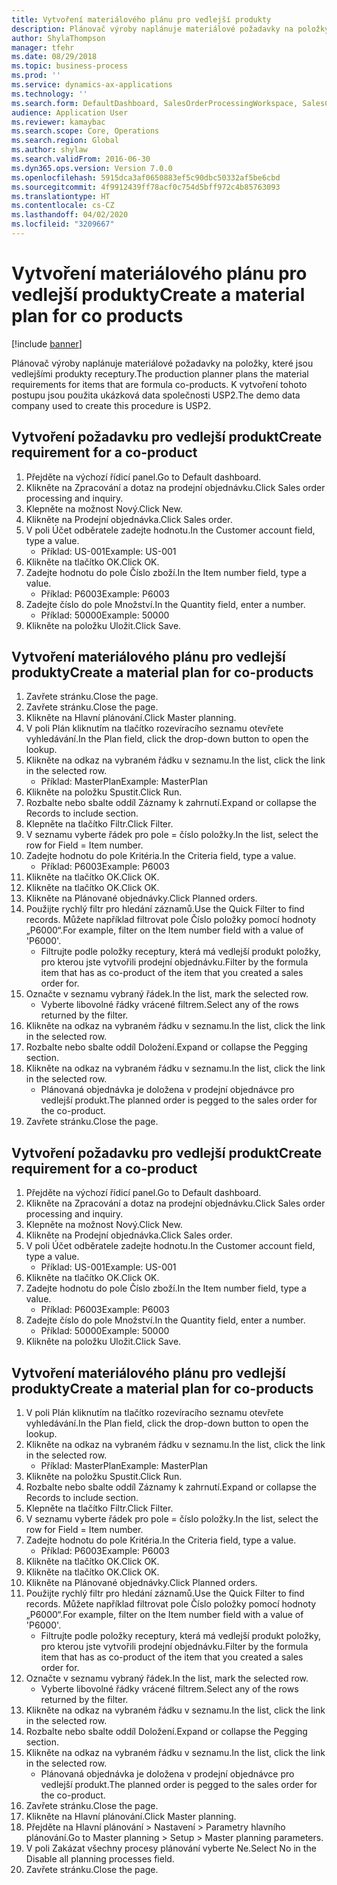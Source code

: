 ```yaml
---
title: Vytvoření materiálového plánu pro vedlejší produkty
description: Plánovač výroby naplánuje materiálové požadavky na položky, které jsou vedlejšími produkty receptury.
author: ShylaThompson
manager: tfehr
ms.date: 08/29/2018
ms.topic: business-process
ms.prod: ''
ms.service: dynamics-ax-applications
ms.technology: ''
ms.search.form: DefaultDashboard, SalesOrderProcessingWorkspace, SalesCreateOrder, SalesTable, ReqCreatePlanWorkspace, ReqTransPlanCard, SysQueryForm, ReqTransPo
audience: Application User
ms.reviewer: kamaybac
ms.search.scope: Core, Operations
ms.search.region: Global
ms.author: shylaw
ms.search.validFrom: 2016-06-30
ms.dyn365.ops.version: Version 7.0.0
ms.openlocfilehash: 5915dca3af0650883ef5c90dbc50332af5be6cbd
ms.sourcegitcommit: 4f9912439ff78acf0c754d5bff972c4b85763093
ms.translationtype: HT
ms.contentlocale: cs-CZ
ms.lasthandoff: 04/02/2020
ms.locfileid: "3209667"
---
```

# <a name="create-a-material-plan-for-co-products"></a><span data-ttu-id="35632-103">Vytvoření materiálového plánu pro vedlejší produkty</span><span class="sxs-lookup"><span data-stu-id="35632-103">Create a material plan for co products</span></span>

[!include [banner](../../includes/banner.md)]

<span data-ttu-id="35632-104">Plánovač výroby naplánuje materiálové požadavky na položky, které jsou vedlejšími produkty receptury.</span><span class="sxs-lookup"><span data-stu-id="35632-104">The production planner plans the material requirements for items that are formula co-products.</span></span> <span data-ttu-id="35632-105">K vytvoření tohoto postupu jsou použita ukázková data společnosti USP2.</span><span class="sxs-lookup"><span data-stu-id="35632-105">The demo data company used to create this procedure is USP2.</span></span>


## <a name="create-requirement-for-a-co-product"></a><span data-ttu-id="35632-106">Vytvoření požadavku pro vedlejší produkt</span><span class="sxs-lookup"><span data-stu-id="35632-106">Create requirement for a co-product</span></span>
1. <span data-ttu-id="35632-107">Přejděte na výchozí řídicí panel.</span><span class="sxs-lookup"><span data-stu-id="35632-107">Go to Default dashboard.</span></span>
2. <span data-ttu-id="35632-108">Klikněte na Zpracování a dotaz na prodejní objednávku.</span><span class="sxs-lookup"><span data-stu-id="35632-108">Click Sales order processing and inquiry.</span></span>
3. <span data-ttu-id="35632-109">Klepněte na možnost Nový.</span><span class="sxs-lookup"><span data-stu-id="35632-109">Click New.</span></span>
4. <span data-ttu-id="35632-110">Klikněte na Prodejní objednávka.</span><span class="sxs-lookup"><span data-stu-id="35632-110">Click Sales order.</span></span>
5. <span data-ttu-id="35632-111">V poli Účet odběratele zadejte hodnotu.</span><span class="sxs-lookup"><span data-stu-id="35632-111">In the Customer account field, type a value.</span></span>
    * <span data-ttu-id="35632-112">Příklad: US-001</span><span class="sxs-lookup"><span data-stu-id="35632-112">Example: US-001</span></span>  
6. <span data-ttu-id="35632-113">Klikněte na tlačítko OK.</span><span class="sxs-lookup"><span data-stu-id="35632-113">Click OK.</span></span>
7. <span data-ttu-id="35632-114">Zadejte hodnotu do pole Číslo zboží.</span><span class="sxs-lookup"><span data-stu-id="35632-114">In the Item number field, type a value.</span></span>
    * <span data-ttu-id="35632-115">Příklad: P6003</span><span class="sxs-lookup"><span data-stu-id="35632-115">Example: P6003</span></span>  
8. <span data-ttu-id="35632-116">Zadejte číslo do pole Množství.</span><span class="sxs-lookup"><span data-stu-id="35632-116">In the Quantity field, enter a number.</span></span>
    * <span data-ttu-id="35632-117">Příklad: 50000</span><span class="sxs-lookup"><span data-stu-id="35632-117">Example: 50000</span></span>  
9. <span data-ttu-id="35632-118">Klikněte na položku Uložit.</span><span class="sxs-lookup"><span data-stu-id="35632-118">Click Save.</span></span>

## <a name="create-a-material-plan-for-co-products"></a><span data-ttu-id="35632-119">Vytvoření materiálového plánu pro vedlejší produkty</span><span class="sxs-lookup"><span data-stu-id="35632-119">Create a material plan for co-products</span></span>
1. <span data-ttu-id="35632-120">Zavřete stránku.</span><span class="sxs-lookup"><span data-stu-id="35632-120">Close the page.</span></span>
2. <span data-ttu-id="35632-121">Zavřete stránku.</span><span class="sxs-lookup"><span data-stu-id="35632-121">Close the page.</span></span>
3. <span data-ttu-id="35632-122">Klikněte na Hlavní plánování.</span><span class="sxs-lookup"><span data-stu-id="35632-122">Click Master planning.</span></span>
4. <span data-ttu-id="35632-123">V poli Plán kliknutím na tlačítko rozevíracího seznamu otevřete vyhledávání.</span><span class="sxs-lookup"><span data-stu-id="35632-123">In the Plan field, click the drop-down button to open the lookup.</span></span>
5. <span data-ttu-id="35632-124">Klikněte na odkaz na vybraném řádku v seznamu.</span><span class="sxs-lookup"><span data-stu-id="35632-124">In the list, click the link in the selected row.</span></span>
    * <span data-ttu-id="35632-125">Příklad: MasterPlan</span><span class="sxs-lookup"><span data-stu-id="35632-125">Example: MasterPlan</span></span>  
6. <span data-ttu-id="35632-126">Klikněte na položku Spustit.</span><span class="sxs-lookup"><span data-stu-id="35632-126">Click Run.</span></span>
7. <span data-ttu-id="35632-127">Rozbalte nebo sbalte oddíl Záznamy k zahrnutí.</span><span class="sxs-lookup"><span data-stu-id="35632-127">Expand or collapse the Records to include section.</span></span>
8. <span data-ttu-id="35632-128">Klepněte na tlačítko Filtr.</span><span class="sxs-lookup"><span data-stu-id="35632-128">Click Filter.</span></span>
9. <span data-ttu-id="35632-129">V seznamu vyberte řádek pro pole = číslo položky.</span><span class="sxs-lookup"><span data-stu-id="35632-129">In the list, select the row for Field = Item number.</span></span>
10. <span data-ttu-id="35632-130">Zadejte hodnotu do pole Kritéria.</span><span class="sxs-lookup"><span data-stu-id="35632-130">In the Criteria field, type a value.</span></span>
    * <span data-ttu-id="35632-131">Příklad: P6003</span><span class="sxs-lookup"><span data-stu-id="35632-131">Example: P6003</span></span>  
11. <span data-ttu-id="35632-132">Klikněte na tlačítko OK.</span><span class="sxs-lookup"><span data-stu-id="35632-132">Click OK.</span></span>
12. <span data-ttu-id="35632-133">Klikněte na tlačítko OK.</span><span class="sxs-lookup"><span data-stu-id="35632-133">Click OK.</span></span>
13. <span data-ttu-id="35632-134">Klikněte na Plánované objednávky.</span><span class="sxs-lookup"><span data-stu-id="35632-134">Click Planned orders.</span></span>
14. <span data-ttu-id="35632-135">Použijte rychlý filtr pro hledání záznamů.</span><span class="sxs-lookup"><span data-stu-id="35632-135">Use the Quick Filter to find records.</span></span> <span data-ttu-id="35632-136">Můžete například filtrovat pole Číslo položky pomocí hodnoty „P6000“.</span><span class="sxs-lookup"><span data-stu-id="35632-136">For example, filter on the Item number field with a value of 'P6000'.</span></span>
    * <span data-ttu-id="35632-137">Filtrujte podle položky receptury, která má vedlejší produkt položky, pro kterou jste vytvořili prodejní objednávku.</span><span class="sxs-lookup"><span data-stu-id="35632-137">Filter by the formula item that has as co-product of the item that you created a sales order for.</span></span>  
15. <span data-ttu-id="35632-138">Označte v seznamu vybraný řádek.</span><span class="sxs-lookup"><span data-stu-id="35632-138">In the list, mark the selected row.</span></span>
    * <span data-ttu-id="35632-139">Vyberte libovolné řádky vrácené filtrem.</span><span class="sxs-lookup"><span data-stu-id="35632-139">Select any of the rows returned by the filter.</span></span>  
16. <span data-ttu-id="35632-140">Klikněte na odkaz na vybraném řádku v seznamu.</span><span class="sxs-lookup"><span data-stu-id="35632-140">In the list, click the link in the selected row.</span></span>
17. <span data-ttu-id="35632-141">Rozbalte nebo sbalte oddíl Doložení.</span><span class="sxs-lookup"><span data-stu-id="35632-141">Expand or collapse the Pegging section.</span></span>
18. <span data-ttu-id="35632-142">Klikněte na odkaz na vybraném řádku v seznamu.</span><span class="sxs-lookup"><span data-stu-id="35632-142">In the list, click the link in the selected row.</span></span>
    * <span data-ttu-id="35632-143">Plánovaná objednávka je doložena v prodejní objednávce pro vedlejší produkt.</span><span class="sxs-lookup"><span data-stu-id="35632-143">The planned order is pegged to the sales order for the co-product.</span></span>  
19. <span data-ttu-id="35632-144">Zavřete stránku.</span><span class="sxs-lookup"><span data-stu-id="35632-144">Close the page.</span></span>

## <a name="create-requirement-for-a-co-product"></a><span data-ttu-id="35632-145">Vytvoření požadavku pro vedlejší produkt</span><span class="sxs-lookup"><span data-stu-id="35632-145">Create requirement for a co-product</span></span>
1. <span data-ttu-id="35632-146">Přejděte na výchozí řídicí panel.</span><span class="sxs-lookup"><span data-stu-id="35632-146">Go to Default dashboard.</span></span>
2. <span data-ttu-id="35632-147">Klikněte na Zpracování a dotaz na prodejní objednávku.</span><span class="sxs-lookup"><span data-stu-id="35632-147">Click Sales order processing and inquiry.</span></span>
3. <span data-ttu-id="35632-148">Klepněte na možnost Nový.</span><span class="sxs-lookup"><span data-stu-id="35632-148">Click New.</span></span>
4. <span data-ttu-id="35632-149">Klikněte na Prodejní objednávka.</span><span class="sxs-lookup"><span data-stu-id="35632-149">Click Sales order.</span></span>
5. <span data-ttu-id="35632-150">V poli Účet odběratele zadejte hodnotu.</span><span class="sxs-lookup"><span data-stu-id="35632-150">In the Customer account field, type a value.</span></span>
    * <span data-ttu-id="35632-151">Příklad: US-001</span><span class="sxs-lookup"><span data-stu-id="35632-151">Example: US-001</span></span>  
6. <span data-ttu-id="35632-152">Klikněte na tlačítko OK.</span><span class="sxs-lookup"><span data-stu-id="35632-152">Click OK.</span></span>
7. <span data-ttu-id="35632-153">Zadejte hodnotu do pole Číslo zboží.</span><span class="sxs-lookup"><span data-stu-id="35632-153">In the Item number field, type a value.</span></span>
    * <span data-ttu-id="35632-154">Příklad: P6003</span><span class="sxs-lookup"><span data-stu-id="35632-154">Example: P6003</span></span>  
8. <span data-ttu-id="35632-155">Zadejte číslo do pole Množství.</span><span class="sxs-lookup"><span data-stu-id="35632-155">In the Quantity field, enter a number.</span></span>
    * <span data-ttu-id="35632-156">Příklad: 50000</span><span class="sxs-lookup"><span data-stu-id="35632-156">Example: 50000</span></span>  
9. <span data-ttu-id="35632-157">Klikněte na položku Uložit.</span><span class="sxs-lookup"><span data-stu-id="35632-157">Click Save.</span></span>

## <a name="create-a-material-plan-for-co-products"></a><span data-ttu-id="35632-158">Vytvoření materiálového plánu pro vedlejší produkty</span><span class="sxs-lookup"><span data-stu-id="35632-158">Create a material plan for co-products</span></span>
1. <span data-ttu-id="35632-159">V poli Plán kliknutím na tlačítko rozevíracího seznamu otevřete vyhledávání.</span><span class="sxs-lookup"><span data-stu-id="35632-159">In the Plan field, click the drop-down button to open the lookup.</span></span>
2. <span data-ttu-id="35632-160">Klikněte na odkaz na vybraném řádku v seznamu.</span><span class="sxs-lookup"><span data-stu-id="35632-160">In the list, click the link in the selected row.</span></span>
    * <span data-ttu-id="35632-161">Příklad: MasterPlan</span><span class="sxs-lookup"><span data-stu-id="35632-161">Example: MasterPlan</span></span>  
3. <span data-ttu-id="35632-162">Klikněte na položku Spustit.</span><span class="sxs-lookup"><span data-stu-id="35632-162">Click Run.</span></span>
4. <span data-ttu-id="35632-163">Rozbalte nebo sbalte oddíl Záznamy k zahrnutí.</span><span class="sxs-lookup"><span data-stu-id="35632-163">Expand or collapse the Records to include section.</span></span>
5. <span data-ttu-id="35632-164">Klepněte na tlačítko Filtr.</span><span class="sxs-lookup"><span data-stu-id="35632-164">Click Filter.</span></span>
6. <span data-ttu-id="35632-165">V seznamu vyberte řádek pro pole = číslo položky.</span><span class="sxs-lookup"><span data-stu-id="35632-165">In the list, select the row for Field = Item number.</span></span>
7. <span data-ttu-id="35632-166">Zadejte hodnotu do pole Kritéria.</span><span class="sxs-lookup"><span data-stu-id="35632-166">In the Criteria field, type a value.</span></span>
    * <span data-ttu-id="35632-167">Příklad: P6003</span><span class="sxs-lookup"><span data-stu-id="35632-167">Example: P6003</span></span>  
8. <span data-ttu-id="35632-168">Klikněte na tlačítko OK.</span><span class="sxs-lookup"><span data-stu-id="35632-168">Click OK.</span></span>
9. <span data-ttu-id="35632-169">Klikněte na tlačítko OK.</span><span class="sxs-lookup"><span data-stu-id="35632-169">Click OK.</span></span>
10. <span data-ttu-id="35632-170">Klikněte na Plánované objednávky.</span><span class="sxs-lookup"><span data-stu-id="35632-170">Click Planned orders.</span></span>
11. <span data-ttu-id="35632-171">Použijte rychlý filtr pro hledání záznamů.</span><span class="sxs-lookup"><span data-stu-id="35632-171">Use the Quick Filter to find records.</span></span> <span data-ttu-id="35632-172">Můžete například filtrovat pole Číslo položky pomocí hodnoty „P6000“.</span><span class="sxs-lookup"><span data-stu-id="35632-172">For example, filter on the Item number field with a value of 'P6000'.</span></span>
    * <span data-ttu-id="35632-173">Filtrujte podle položky receptury, která má vedlejší produkt položky, pro kterou jste vytvořili prodejní objednávku.</span><span class="sxs-lookup"><span data-stu-id="35632-173">Filter by the formula item that has as co-product of the item that you created a sales order for.</span></span>  
12. <span data-ttu-id="35632-174">Označte v seznamu vybraný řádek.</span><span class="sxs-lookup"><span data-stu-id="35632-174">In the list, mark the selected row.</span></span>
    * <span data-ttu-id="35632-175">Vyberte libovolné řádky vrácené filtrem.</span><span class="sxs-lookup"><span data-stu-id="35632-175">Select any of the rows returned by the filter.</span></span>  
13. <span data-ttu-id="35632-176">Klikněte na odkaz na vybraném řádku v seznamu.</span><span class="sxs-lookup"><span data-stu-id="35632-176">In the list, click the link in the selected row.</span></span>
14. <span data-ttu-id="35632-177">Rozbalte nebo sbalte oddíl Doložení.</span><span class="sxs-lookup"><span data-stu-id="35632-177">Expand or collapse the Pegging section.</span></span>
15. <span data-ttu-id="35632-178">Klikněte na odkaz na vybraném řádku v seznamu.</span><span class="sxs-lookup"><span data-stu-id="35632-178">In the list, click the link in the selected row.</span></span>
    * <span data-ttu-id="35632-179">Plánovaná objednávka je doložena v prodejní objednávce pro vedlejší produkt.</span><span class="sxs-lookup"><span data-stu-id="35632-179">The planned order is pegged to the sales order for the co-product.</span></span>  
16. <span data-ttu-id="35632-180">Zavřete stránku.</span><span class="sxs-lookup"><span data-stu-id="35632-180">Close the page.</span></span>
17. <span data-ttu-id="35632-181">Klikněte na Hlavní plánování.</span><span class="sxs-lookup"><span data-stu-id="35632-181">Click Master planning.</span></span>
18. <span data-ttu-id="35632-182">Přejděte na Hlavní plánování > Nastavení > Parametry hlavního plánování.</span><span class="sxs-lookup"><span data-stu-id="35632-182">Go to Master planning > Setup > Master planning parameters.</span></span>
19. <span data-ttu-id="35632-183">V poli Zakázat všechny procesy plánování vyberte Ne.</span><span class="sxs-lookup"><span data-stu-id="35632-183">Select No in the Disable all planning processes field.</span></span>
20. <span data-ttu-id="35632-184">Zavřete stránku.</span><span class="sxs-lookup"><span data-stu-id="35632-184">Close the page.</span></span>

